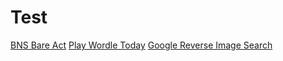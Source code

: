 # Test

[BNS Bare Act](https://www.bnsbareact.org/)
[Play Wordle Today](https://www.bnsbareact.org/blog/play-wordle-app-puzzle-answer-wordle-today)
[Google Reverse Image Search](https://www.bnsbareact.org/blog/google-reverse-image-search-tool-find-images-online)

 
